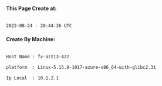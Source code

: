 
   
#### This Page Create at:

```bash

2022-08-24 - 20:44:36 UTC

```

#### Create By Machine:

```bash

Host Name : fv-az213-422

platform  : Linux-5.15.0-1017-azure-x86_64-with-glibc2.31

Ip Local  : 10.1.2.1

```

